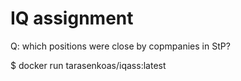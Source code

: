 # IQ assignment

Q: which positions were close by copmpanies in StP?

$ docker run tarasenkoas/iqass:latest


